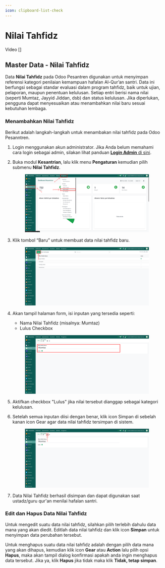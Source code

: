 ```yaml
---
icon: clipboard-list-check
---
```


# Nilai Tahfidz

Video \[]

## Master Data - Nilai Tahfidz

Data **Nilai Tahfidz** pada Odoo Pesantren digunakan untuk menyimpan referensi kategori penilaian kemampuan hafalan Al-Qur’an santri. Data ini berfungsi sebagai standar evaluasi dalam program tahfidz, baik untuk ujian, pelaporan, maupun penentuan kelulusan. Setiap entri berisi nama nilai (seperti Mumtaz, Jayyid Jiddan, dsb) dan status kelulusan. Jika diperlukan, pengguna dapat menyesuaikan atau menambahkan nilai baru sesuai kebutuhan lembaga.

### Menambahkan Nilai Tahfidz

Berikut adalah langkah-langkah untuk menambakan nilai tahfidz pada Odoo Pesanntren.

1. Login menggunakan akun administrator. Jika Anda belum memahami cara login sebagai admin, silakan lihat panduan [**Login Admin** di sini](../../../panduan-login/login-admin.md).
2.  Buka modul **Kesantrian**, lalu klik menu **Pengaturan** kemudian pilih submenu **Nilai Tahfidz**.

    <figure><img src="../../../.gitbook/assets/images-149.png" alt=""><figcaption></figcaption></figure>


3.  Klik tombol “Baru” untuk membuat data nilai tahfidz baru.

    <figure><img src="../../../.gitbook/assets/images-150.png" alt=""><figcaption></figcaption></figure>


4.  Akan tampil halaman form, isi inputan yang tersedia seperti:

    * Nama Nilai Tahfidz (misalnya: Mumtaz)
    * Lulus Checkbox

    <figure><img src="../../../.gitbook/assets/images-151.png" alt=""><figcaption></figcaption></figure>


5. Aktifkan checkbox "Lulus" jika nilai tersebut dianggap sebagai kategori kelulusan.
6.  Setelah semua inputan diisi dengan benar, klik icon Simpan di sebelah kanan icon Gear agar data nilai tahfidz tersimpan di sistem.

    <figure><img src="../../../.gitbook/assets/images-152.png" alt=""><figcaption></figcaption></figure>


7. Data Nilai Tahfidz berhasil disimpan dan dapat digunakan saat ustadz/guru qur'an menilai hafalan santri.

### Edit dan Hapus Data Nilai Tahfidz

Untuk mengedit suatu data nilai tahfidz, silahkan pilih terlebih dahulu data mana yang akan diedit. Editlah data nilai tahfidz dan klik icon **Simpan** untuk menyimpan data perubahan tersebut.

Untuk menghapus suatu data nilai tahfidz adalah dengan pilih data mana yang akan dihapus, kemudian klik icon **Gear** atau **Action** lalu pilih opsi **Hapus**, maka akan tampil dialog konfirmasi apakah anda ingin menghapus data tersebut. Jika ya, klik **Hapus** jika tidak maka klik **Tidak, tetap simpan**.
